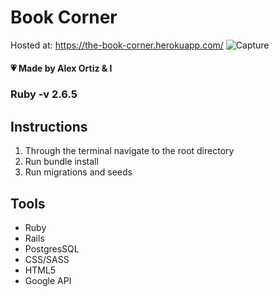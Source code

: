 # Book Corner
Hosted at: https://the-book-corner.herokuapp.com/
<img src="https://i.ibb.co/Z2rnMzN/Capture.png" alt="Capture" border="0">

#### :heartpulse: Made by Alex Ortiz & I 

### Ruby -v 2.6.5

## Instructions
<ol>
  <li>Through the terminal navigate to the root directory</li>
  <li>Run bundle install</li>
  <li>Run migrations and seeds</li>
</ol>

## Tools
<ul>
  <li>Ruby</li>
  <li>Rails</li>
  <li>PostgresSQL</li>
  <li>CSS/SASS</li>
  <li>HTML5</li>
  <li>Google API</li>
</ul>

